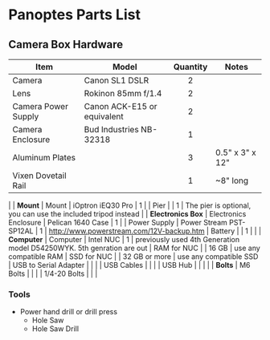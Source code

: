 # Panoptes Parts List

## Camera Box Hardware


| Item | Model | Quantity | Notes |
|---|---|:---:|---|
| Camera | Canon SL1 DSLR  | 2  |
| Lens | Rokinon 85mm f/1.4 | 2 |
| Camera Power Supply | Canon ACK-E15 or equivalent | 2 |
| Camera Enclosure | Bud Industries NB-32318 |  1 |
| Aluminum Plates | | 3 | 0.5" x 3" x 12"
| Vixen Dovetail Rail | | 1 | ~8" long
|
| __Mount__
| Mount | iOptron iEQ30 Pro | 1 |
| Pier | | 1 | The pier is optional, you can use the included tripod instead
|
| __Electronics Box__
| Electronics Enclosure | Pelican 1640 Case | 1 | 
| Power Supply | Power Stream PST-SP12AL | 1 | http://www.powerstream.com/12V-backup.htm
| Battery |  | 1 | 
|
| __Computer__
| Computer | Intel NUC | 1 | previously used 4th Generation model D54250WYK.  5th genration are out
| RAM for NUC | | 16 GB | use any compatible RAM
| SSD for NUC | | 32 GB or more | use any compatible SSD
| USB to Serial Adapter | | |
| USB Cables | | |
| USB Hub | | |
|
| __Bolts__
| M6 Bolts | | |
| 1/4-20 Bolts | | |


### Tools


* Power hand drill or drill press
	* Hole Saw
	* Hole Saw Drill

